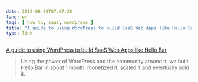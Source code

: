 ```yaml
---
date: 2012-08-28T07:07:28
lang: en
tags: [ how to, saas, wordpress ]
title: "A guide to using WordPress to build SaaS Web Apps like Hello Bar"
type: link
---
```


[A guide to using WordPress to build SaaS Web Apps like Hello
Bar](http://www.dtelepathy.com/blog/dt-labs/wordpress-saas-application-platform)

> Using the power of WordPress and the community around it, we built
> Hello Bar in about 1 month, monetized it, scaled it and eventually
> sold it.

